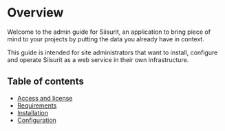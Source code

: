 # Overview

Welcome to the admin guide for Siisurit, an application to bring piece of mind to your projects by putting the data you already have in context.

This guide is intended for site administrators that want to install, configure and operate Siisurit as a web service in their own infrastructure.

## Table of contents

- [Access and license](access-and-license.md)
- [Requirements](requirements.md)
- [Installation](installation/installation.md)
- [Configuration](configuration/index.md)
